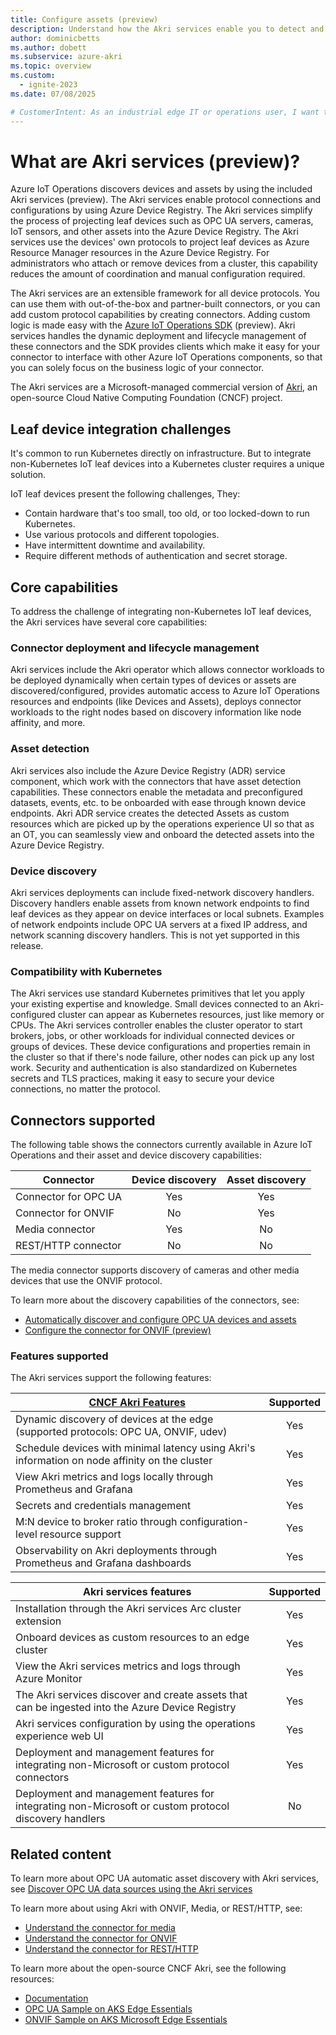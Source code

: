 ```yaml
---
title: Configure assets (preview)
description: Understand how the Akri services enable you to detect and discover devices and assets at the edge, and expose them as resources on your cluster.
author: dominicbetts
ms.author: dobett
ms.subservice: azure-akri
ms.topic: overview
ms.custom:
  - ignite-2023
ms.date: 07/08/2025

# CustomerIntent: As an industrial edge IT or operations user, I want to to understand how the Akri services enable me to discover devices and assets at the edge, and expose them as resources on a Kubernetes cluster.
---
```


# What are Akri services (preview)?

Azure IoT Operations discovers devices and assets by using the included Akri services (preview). The Akri services enable protocol connections and configurations by using Azure Device Registry. The Akri services simplify the process of projecting leaf devices such as OPC UA servers, cameras, IoT sensors, and other assets into the Azure Device Registry. The Akri services use the devices' own protocols to project leaf devices as Azure Resource Manager resources in the Azure Device Registry. For administrators who attach or remove devices from a cluster, this capability reduces the amount of coordination and manual configuration required.

The Akri services are an extensible framework for all device protocols. You can use them with out-of-the-box and partner-built connectors, or you can add custom protocol capabilities by creating connectors. Adding custom logic is made easy with the [Azure IoT Operations SDK](https://github.com/azure/iot-operations-sdks) (preview). Akri services handles the dynamic deployment and lifecycle management of these connectors and the SDK provides clients which make it easy for your connector to interface with other Azure IoT Operations components, so that you can solely focus on the business logic of your connector. 

The Akri services are a Microsoft-managed commercial version of [Akri](https://docs.akri.sh/), an open-source Cloud Native Computing Foundation (CNCF) project.

## Leaf device integration challenges

It's common to run Kubernetes directly on infrastructure. But to integrate non-Kubernetes IoT leaf devices into a Kubernetes cluster requires a unique solution.

IoT leaf devices present the following challenges, They:

- Contain hardware that's too small, too old, or too locked-down to run Kubernetes.
- Use various protocols and different topologies.
- Have intermittent downtime and availability.
- Require different methods of authentication and secret storage.

## Core capabilities

To address the challenge of integrating non-Kubernetes IoT leaf devices, the Akri services have several core capabilities:

### Connector deployment and lifecycle management

Akri services include the Akri operator which allows connector workloads to be deployed dynamically when certain types of devices or assets are discovered/configured, provides automatic access to Azure IoT Operations resources and endpoints (like Devices and Assets), deploys connector workloads to the right nodes based on discovery information like node affinity, and more. 

### Asset detection 

Akri services also include the Azure Device Registry (ADR) service component, which work with the connectors that have asset detection capabilities. These connectors enable the metadata and preconfigured datasets, events, etc. to be onboarded with ease through known device endpoints. Akri ADR service creates the detected Assets as custom resources which are picked up by the operations experience UI so that as an OT, you can seamlessly view and onboard the detected assets into the Azure Device Registry. 

### Device discovery

Akri services deployments can include fixed-network discovery handlers. Discovery handlers enable assets from known network endpoints to find leaf devices as they appear on device interfaces or local subnets. Examples of network endpoints include OPC UA servers at a fixed IP address, and network scanning discovery handlers. This is not yet supported in this release.


### Compatibility with Kubernetes

The Akri services use standard Kubernetes primitives that let you apply your existing expertise and knowledge. Small devices connected to an Akri-configured cluster can appear as Kubernetes resources, just like memory or CPUs. The Akri services controller enables the cluster operator to start brokers, jobs, or other workloads for individual connected devices or groups of devices. These device configurations and properties remain in the cluster so that if there's node failure, other nodes can pick up any lost work. Security and authentication is also standardized on Kubernetes secrets and TLS practices, making it easy to secure your device connections, no matter the protocol. 

## Connectors supported

The following table shows the connectors currently available in Azure IoT Operations and their asset and device discovery capabilities:

| Connector              | Device discovery | Asset discovery |
|------------------------|:----------------:|:---------------:|
| Connector for OPC UA   |       Yes        |      Yes        |
| Connector for ONVIF    |        No        |      Yes        |
| Media connector        |       Yes        |       No        |
| REST/HTTP connector         |        No        |       No        |

The media connector supports discovery of cameras and other media devices that use the ONVIF protocol.

To learn more about the discovery capabilities of the connectors, see:

- [Automatically discover and configure OPC UA devices and assets](howto-autodetect-opc-ua-assets-use-akri.md)
- [Configure the connector for ONVIF (preview)](howto-use-onvif-connector.md)

### Features supported

The Akri services support the following features:

| [CNCF Akri Features](https://docs.akri.sh/) | Supported |
| ------------------------------------------- | :-------: |
| Dynamic discovery of devices at the edge (supported protocols: OPC UA, ONVIF, udev)              |   Yes    |
| Schedule devices with minimal latency using Akri's information on node affinity on the cluster  |   Yes    |
| View Akri metrics and logs locally through Prometheus and Grafana                       |   Yes    |
| Secrets and credentials management  |   Yes    |
| M:N device to broker ratio through configuration-level resource support                       |   Yes    |
| Observability on Akri deployments through Prometheus and Grafana dashboards                    |   Yes    |

| Akri services features   | Supported |
|--------------------------|:---------:|
| Installation through the Akri services Arc cluster extension |   Yes     |
| Onboard devices as custom resources to an edge cluster       |   Yes     |
| View the Akri services metrics and logs through Azure Monitor |   Yes     |
| The Akri services discover and create assets that can be ingested into the Azure Device Registry  |   Yes     |
| Akri services configuration by using the operations experience web UI |   Yes     |
| Deployment and management features for integrating non-Microsoft or custom protocol connectors |   Yes     |
| Deployment and management features for integrating non-Microsoft or custom protocol discovery handlers |   No     |

## Related content

To learn more about OPC UA automatic asset discovery with Akri services, see [Discover OPC UA data sources using the Akri services](howto-autodetect-opc-ua-assets-use-akri.md)

To learn more about using Akri with ONVIF, Media, or REST/HTTP, see:
- [Understand the connector for media](/articles/iot-operations/discover-manage-assets/overview-media-connector.md)
- [Understand the connector for ONVIF](/articles/iot-operations/discover-manage-assets/overview-onvif-connector.md)
- [Understand the connector for REST/HTTP](/articles/iot-operations/discover-manage-assets/overview-http-connector.md)


To learn more about the open-source CNCF Akri, see the following resources:

- [Documentation](https://docs.akri.sh/)
- [OPC UA Sample on AKS Edge Essentials](/azure/aks/hybrid/aks-edge-how-to-akri-opc-ua)
- [ONVIF Sample on AKS Microsoft Edge Essentials](/azure/aks/hybrid/aks-edge-how-to-akri-onvif)